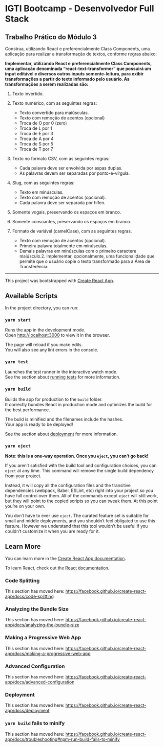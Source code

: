 # IGTI Bootcamp - Desenvolvedor Full Stack
## Trabalho Prático do Módulo 3

Construa, utilizando React e preferencialmente Class Components, uma aplicação para realizar a transformação de textos, conforme regras abaixo:

**Implementar, utilizando React e preferencialmente Class Components, uma aplicação denominada “react-text-transformer” que possuirá um input editável e diversos outros inputs somente-leitura, para exibir transformações a partir do texto informado pelo usuário. As transformações a serem realizadas são:**

1. Texto invertido.

2. Texto numérico, com as seguintes regras:
    * Texto convertido para maiúsculas.
    * Texto com remoção de acentos (opcional)
    * Troca de O por 0 (zero)
    * Troca de L por 1
    * Troca de E por 3
    * Troca de A por 4
    * Troca de S por 5
    * Troca de T por 7

3. Texto no formato CSV, com as seguintes regras:
    * Cada palavra deve ser envolvida por aspas duplas.
    * As palavras devem ser separadas por ponto-e-vírgula.

4. Slug, com as seguintes regras:
    * Texto em minúsculas.
    * Texto com remoção de acentos (opcional).
    * Cada palavra deve ser separada por hífen.

5. Somente vogais, preservando os espaços em branco.

6. Somente consoantes, preservando os espaços em branco.

7. Formato de variável (camelCase), com as seguintes regras.
    * Texto com remoção de acentos (opcional).
    * Primeira palavra totalmente em minúsculas.
    * Demais palavras em minúsculas com o primeiro caractere maiúsculo.2. Implementar, opcionalmente, uma funcionalidade que permite que o usuário copie o texto transformado para a Área de Transferência. 

---

This project was bootstrapped with [Create React App](https://github.com/facebook/create-react-app).

## Available Scripts

In the project directory, you can run:

### `yarn start`

Runs the app in the development mode.<br />
Open [http://localhost:3000](http://localhost:3000) to view it in the browser.

The page will reload if you make edits.<br />
You will also see any lint errors in the console.

### `yarn test`

Launches the test runner in the interactive watch mode.<br />
See the section about [running tests](https://facebook.github.io/create-react-app/docs/running-tests) for more information.

### `yarn build`

Builds the app for production to the `build` folder.<br />
It correctly bundles React in production mode and optimizes the build for the best performance.

The build is minified and the filenames include the hashes.<br />
Your app is ready to be deployed!

See the section about [deployment](https://facebook.github.io/create-react-app/docs/deployment) for more information.

### `yarn eject`

**Note: this is a one-way operation. Once you `eject`, you can’t go back!**

If you aren’t satisfied with the build tool and configuration choices, you can `eject` at any time. This command will remove the single build dependency from your project.

Instead, it will copy all the configuration files and the transitive dependencies (webpack, Babel, ESLint, etc) right into your project so you have full control over them. All of the commands except `eject` will still work, but they will point to the copied scripts so you can tweak them. At this point you’re on your own.

You don’t have to ever use `eject`. The curated feature set is suitable for small and middle deployments, and you shouldn’t feel obligated to use this feature. However we understand that this tool wouldn’t be useful if you couldn’t customize it when you are ready for it.

## Learn More

You can learn more in the [Create React App documentation](https://facebook.github.io/create-react-app/docs/getting-started).

To learn React, check out the [React documentation](https://reactjs.org/).

### Code Splitting

This section has moved here: https://facebook.github.io/create-react-app/docs/code-splitting

### Analyzing the Bundle Size

This section has moved here: https://facebook.github.io/create-react-app/docs/analyzing-the-bundle-size

### Making a Progressive Web App

This section has moved here: https://facebook.github.io/create-react-app/docs/making-a-progressive-web-app

### Advanced Configuration

This section has moved here: https://facebook.github.io/create-react-app/docs/advanced-configuration

### Deployment

This section has moved here: https://facebook.github.io/create-react-app/docs/deployment

### `yarn build` fails to minify

This section has moved here: https://facebook.github.io/create-react-app/docs/troubleshooting#npm-run-build-fails-to-minify
